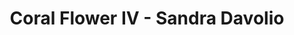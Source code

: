 ---
title: Coral Flower IV - Sandra Davolio
layout: entry
presentation: side-by-side
object:
  - id: 2023-6
order: 406
menu: false
---